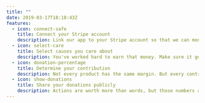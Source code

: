 ```yaml
---
title: ""
date: 2019-03-17T18:18:43Z
features:
  - icon: connect-safe
    title: Connect your Stripe account
    description: Link our app to your Stripe account so that we can monitor sales.
  - icon: select-care
    title: Select causes you care about
    description: You've worked hard to earn that money. Make sure it goes in the right hands.
  - icon: donation-percentage
    title: Determine your contribution
    description: Not every product has the same margin. But every contribution counts.
  - icon: show-donations
    title: Share your donations publicly
    description: Actions are worth more than words, but those numbers are still worth sharing.
---
```


